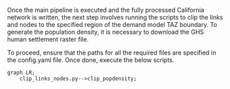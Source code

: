 Once the main pipeline is executed and the fully processed California network is written, the next step involves running the scripts to clip the links and nodes to the specified region of the demand model TAZ boundary. To generate the population density, it is necessary to download the GHS human settlement raster file.

To proceed, ensure that the paths for all the required files are specified in the config.yaml file. Once done, execute the below scripts.

```mermaid
graph LR;
    clip_links_nodes.py-->clip_popdensity;
```




